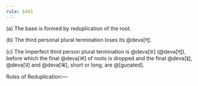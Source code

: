 ```yaml
---
rule: §443
---
```


(a) The base is formed by reduplication of the root.

(b) The third personal plural termination loses its @deva[न्].

(c) The Imperfect third person plural termination is @deva[उः] (@deva[न्]), before which the final @deva[आ] of roots is dropped and the final @deva[इ], @deva[उ] and @deva[ऋ], short or long, are @[guṇated].

Rules of Reduplication:—